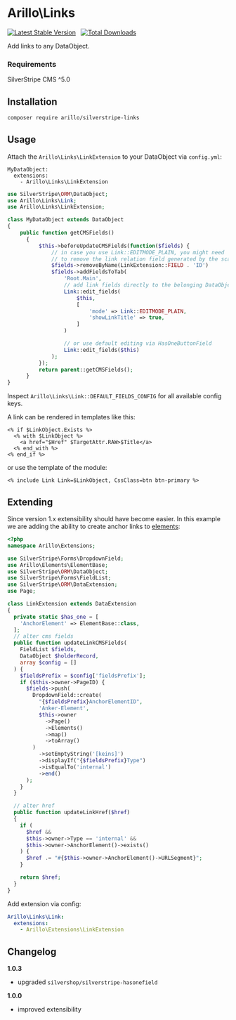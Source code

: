 # Arillo\Links

[![Latest Stable Version](https://poser.pugx.org/arillo/silverstripe-links/v/stable?format=flat)](https://packagist.org/packages/arillo/silverstripe-links)
&nbsp;
[![Total Downloads](https://poser.pugx.org/arillo/silverstripe-links/downloads?format=flat)](https://packagist.org/packages/arillo/silverstripe-links)

Add links to any DataObject.

### Requirements

SilverStripe CMS ^5.0

## Installation

```bash
composer require arillo/silverstripe-links
```

## Usage

Attach the `Arillo\Links\LinkExtension` to your DataObject via `config.yml`:

```
MyDataObject:
  extensions:
    - Arillo\Links\LinkExtension
```

```php
use SilverStripe\ORM\DataObject;
use Arillo\Links\Link;
use Arillo\Links\LinkExtension;

class MyDataObject extends DataObject
{
    public function getCMSFields()
      {
          $this->beforeUpdateCMSFields(function($fields) {
              // in case you use Link::EDITMODE_PLAIN, you might need
              // to remove the link relation field generated by the scaffolder.
              $fields->removeByName(LinkExtension::FIELD . 'ID')
              $fields->addFieldsToTab(
                  'Root.Main',
                  // add link fields directly to the belonging DataObject.
                  Link::edit_fields(
                      $this,
                      [
                          'mode' => Link::EDITMODE_PLAIN,
                          'showLinkTitle' => true,
                      ]
                  )

                  // or use default editing via HasOneButtonField
                  Link::edit_fields($this)
              );
          });
          return parent::getCMSFields();
      }
}
```

Inspect `Arillo\Links\Link::DEFAULT_FIELDS_CONFIG` for all available config keys.

A link can be rendered in templates like this:

```
<% if $LinkObject.Exists %>
  <% with $LinkObject %>
    <a href="$Href" $TargetAttr.RAW>$Title</a>
  <% end_with %>
<% end_if %>
```

or use the template of the module:

```
<% include Link Link=$LinkObject, CssClass=btn btn-primary %>
```

## Extending

Since version 1.x extensibility should have become easier.
In this example we are adding the ability to create anchor links to [elements](https://github.com/arillo/silverstripe-elements):

```php
<?php
namespace Arillo\Extensions;

use SilverStripe\Forms\DropdownField;
use Arillo\Elements\ElementBase;
use SilverStripe\ORM\DataObject;
use SilverStripe\Forms\FieldList;
use SilverStripe\ORM\DataExtension;
use Page;

class LinkExtension extends DataExtension
{
  private static $has_one = [
    'AnchorElement' => ElementBase::class,
  ];
  // alter cms fields
  public function updateLinkCMSFields(
    FieldList $fields,
    DataObject $holderRecord,
    array $config = []
  ) {
    $fieldsPrefix = $config['fieldsPrefix'];
    if ($this->owner->PageID) {
      $fields->push(
        DropdownField::create(
          "{$fieldsPrefix}AnchorElementID",
          'Anker-Element',
          $this->owner
            ->Page()
            ->Elements()
            ->map()
            ->toArray()
        )
          ->setEmptyString('[keins]')
          ->displayIf("{$fieldsPrefix}Type")
          ->isEqualTo('internal')
          ->end()
      );
    }
  }

  // alter href
  public function updateLinkHref($href)
  {
    if (
      $href &&
      $this->owner->Type == 'internal' &&
      $this->owner->AnchorElement()->exists()
    ) {
      $href .= "#{$this->owner->AnchorElement()->URLSegment}";
    }

    return $href;
  }
}
```

Add extension via config:

```yaml
Arillo\Links\Link:
  extensions:
    - Arillo\Extensions\LinkExtension
```

## Changelog

**1.0.3**

- upgraded `silvershop/silverstripe-hasonefield`

**1.0.0**

- improved extensibility
